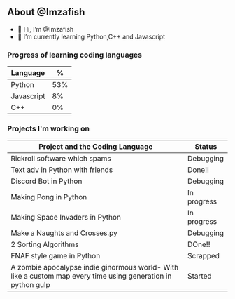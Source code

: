 ## About @Imzafish
- 👋 Hi, I’m @Imzafish
- 🌱 I’m currently learning Python,C++ and Javascript

### Progress of learning coding languages
 | Language | % |
 |----------|---|
 | Python   |53%|
 |Javascript|8% |
 |C++       |0% |
 
 

### Projects I'm working on
 | Project and the Coding Language| Status      |
 |--------------------------------|-------------|
 | Rickroll software which spams  | Debugging   |
 | Text adv in Python with friends| Done!!      |
 | Discord Bot in Python          | Debugging   |
 | Making Pong in Python          | In progress | 
 | Making Space Invaders in Python| In progress |
 | Make a Naughts and Crosses.py  | Debugging   |
 | 2 Sorting Algorithms           | DOne!!      |
 |FNAF style game in Python       | Scrapped     |
 |A zombie apocalypse indie ginormous world- With like a custom map every time using  generation in python gulp| Started|

<!---
Imzafish/Imzafish is a ✨ special ✨ repository because its `README.md` (this file) appears on your GitHub profile.
You can click the Preview link to take a look at your changes.
--->
